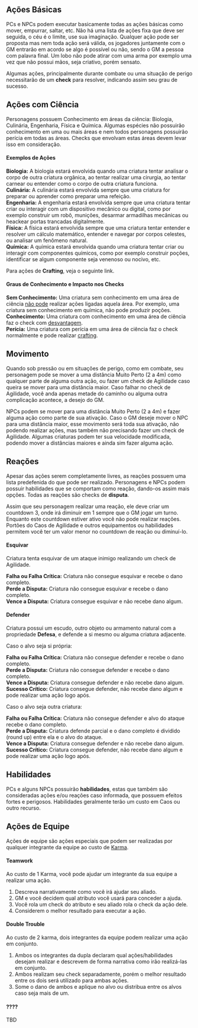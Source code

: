 ## Ações Básicas

PCs e NPCs podem executar basicamente todas as ações básicas como mover, empurrar, saltar, etc. Não há uma lista de ações fixa que deve ser seguida, o céu é o limite, use sua imaginação. Qualquer ação pode ser proposta mas nem toda ação será válida, os jogadores juntamente com o GM entrarão em acordo se algo é possível ou não, sendo o GM a pessoa com palavra final. Um lobo não pode atirar com uma arma por exemplo uma vez que não possui mãos, seja criativo, porém sensato.

Algumas ações, principalmente durante combate ou uma situação de perigo necessitarão de um **check** para resolver, indicando assim seu grau de sucesso.

## Ações com Ciência

Personagens possuem Conhecimento em áreas da ciência: Biologia, Culinária, Engenharia, Física e Química. Algumas espécies não possuirão conhecimento em uma ou mais áreas e nem todos personagens possuirão perícia em todas as áreas. Checks que envolvam estas áreas devem levar isso em consideração.

#### Exemplos de Ações

**Biologia:** A biologia estará envolvida quando uma criatura tentar analisar o corpo de outra criatura orgânica, ao tentar realizar uma cirurgia, ao tentar carnear ou entender como o corpo de outra criatura funciona.  
**Culinária:** A culinária estará envolvida sempre que uma criatura for preparar ou aprender como preparar uma refeição.  
**Engenharia:** A engenharia estará envolvida sempre que uma criatura tentar criar ou interagir com um dispositivo mecânico ou digital, como por exemplo construir um robô, munições, desarmar armadilhas mecânicas ou heackear portas trancadas digitalmente.  
**Física:** A física estará envolvida sempre que uma criatura tentar entender e resolver um cálculo matemático, entender e navegar por corpos celestes, ou analisar um fenômeno natural.  
**Química:** A química estará envolvida quando uma criatura tentar criar ou interagir com componentes químicos, como por exemplo construir poções, identificar se algum componente seja venenoso ou nocivo, etc.

Para ações de **Crafting**, veja o seguinte link.

#### Graus de Conhecimento e Impacto nos Checks

**Sem Conhecimento:** Uma criatura sem conhecimento em uma área de ciência <ins>não pode</ins> realizar ações ligadas aquela área. Por exemplo, uma criatura sem conhecimento em química, não pode produzir poções.  
**Conhecimento:** Uma criatura com conhecimento em uma área de ciência faz o check com <ins>desvantagem</ins>.  
**Perícia:** Uma criatura com perícia em uma área de ciência faz o check normalmente e pode realizar [crafting](./crafting.md).

## Movimento

Quando sob pressão ou em situações de perigo, como em combate, seu personagem pode se mover a uma distância Muito Perto (2 a 4m) como qualquer parte de alguma outra ação, ou fazer um check de Agilidade caso queira se mover para uma distância maior. Caso falhar no check de Agilidade, você anda apenas metade do caminho ou alguma outra complicação acontece, a desejo do GM.

NPCs podem se mover para uma distância Muito Perto (2 a 4m) e fazer alguma ação como parte de sua ativação. Caso o GM deseje mover o NPC para uma distância maior, esse movimento será toda sua ativação, não podendo realizar ações, mas também não precisando fazer um check de Agilidade. Algumas criaturas podem ter sua velocidade modificada, podendo mover a distâncias maiores e ainda sim fazer alguma ação.

## Reações

Apesar das ações serem completamente livres, as reações possuem uma lista predefenida do que pode ser realizado. Personagens e NPCs podem possuir habilidades que se comportam como reação, dando-os assim mais opções. Todas as reações são checks de **disputa**.

Assim que seu personagem realizar uma reação, ele deve criar um countdown 3, onde irá diminuir em 1 sempre que o GM jogar um turno. Enquanto este countdown estiver ativo você não pode realizar reações. Portões do Caos de Agilidade e outros equipamentos ou habilidades permitem você ter um valor menor no countdown de reação ou diminuí-lo.

#### Esquivar

Criatura tenta esquivar de um ataque inimigo realizando um check de Agilidade.

**Falha ou Falha Crítica:** Criatura não consegue esquivar e recebe o dano completo.  
**Perde a Disputa:** Criatura não consegue esquivar e recebe o dano completo.  
**Vence a Disputa:** Criatura consegue esquivar e não recebe dano algum.

#### Defender

Criatura possui um escudo, outro objeto ou armamento natural com a propriedade **Defesa**, e defende a si mesmo ou alguma criatura adjacente.

Caso o alvo seja si própria:

**Falha ou Falha Crítica:** Criatura não consegue defender e recebe o dano completo.  
**Perde a Disputa:** Criatura não consegue defender e recebe o dano completo.  
**Vence a Disputa:** Criatura consegue defender e não recebe dano algum.  
**Sucesso Crítico:** Criatura consegue defender, não recebe dano algum e pode realizar uma ação logo após. 

Caso o alvo seja outra criatura:

**Falha ou Falha Crítica:** Criatura não consegue defender e alvo do ataque recebe o dano completo.   
**Perde a Disputa:** Criatura defende parcial e o dano completo é dividido (round up) entre ela e o alvo do ataque.   
**Vence a Disputa:** Criatura consegue defender e não recebe dano algum.  
**Sucesso Crítico:** Criatura consegue defender, não recebe dano algum e pode realizar uma ação logo após.  


## Habilidades

PCs e alguns NPCs possuirão **habilidades**, estas que também são consideradas ações e/ou reações caso informada, que possuem efeitos fortes e perigosos. Habilidades geralmente terão um custo em Caos ou outro recurso.

## Ações de Equipe

Ações de equipe são ações especiais que podem ser realizadas por qualquer integrante da equipe ao custo de [Karma](./resources.md#karma).

#### Teamwork

Ao custo de 1 Karma, você pode ajudar um integrante da sua equipe a realizar uma ação.

1. Descreva narrativamente como você irá ajudar seu aliado.
2. GM e você decidem qual atributo você usará para conceder a ajuda.
3. Você rola um check do atributo e seu aliado rola o check da ação dele.
4. Considerem o melhor resultado para executar a ação.

#### Double Trouble

Ao custo de 2 karma, dois integrantes da equipe podem realizar uma ação em conjunto.

1. Ambos os integrantes da dupla declaram qual ações/habilidades desejam realizar e descrevem de forma narrativa como irão realizá-las em conjunto.
2. Ambos realizam seu check separadamente, porém o melhor resultado entre os dois será utilizado para ambas ações.
3. Some o dano de ambos e aplique no alvo ou distribua entre os alvos caso seja mais de um.

#### ????

TBD

<!-- TODO -->
